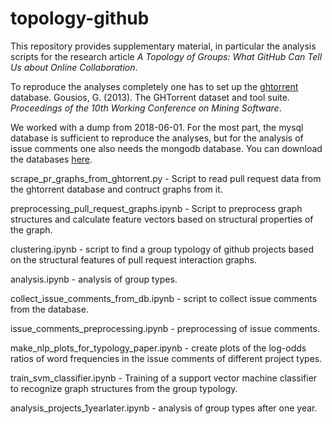 # topology-github
This repository provides supplementary material, in particular the analysis scripts for the research article *A Topology of Groups: What GitHub Can Tell Us about Online Collaboration*.

To reproduce the analyses completely one has to set up the [ghtorrent](https://ghtorrent.org/) database. 
Gousios, G. (2013). The GHTorrent dataset and tool suite. *Proceedings of the 10th Working Conference on Mining Software*.

We worked with a dump from 2018-06-01. For the most part, the mysql database is sufficient to reproduce the analyses, but for the analysis of issue comments one also needs the mongodb database. You can download the databases [here](https://ghtorrent.org/downloads.html).


scrape_pr_graphs_from_ghtorrent.py - Script to read pull request data from the ghtorrent database and contruct graphs from it.

preprocessing_pull_request_graphs.ipynb - Script to preprocess graph structures and calculate feature vectors based on structural properties of the graph.

clustering.ipynb - script to find a group typology of github projects based on the structural features of pull request interaction graphs.

analysis.ipynb - analysis of group types.

collect_issue_comments_from_db.ipynb - script to collect issue comments from the database.

issue_comments_preprocessing.ipynb - preprocessing of issue comments.

make_nlp_plots_for_typology_paper.ipynb - create plots of the log-odds ratios of word frequencies in the issue comments of different project types.

train_svm_classifier.ipynb - Training of a support vector machine classifier to recognize graph structures from the group typology.

analysis_projects_1yearlater.ipynb - analysis of group types after one year.











